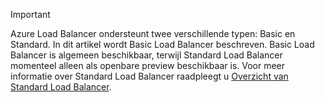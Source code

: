 > [!IMPORTANT]
Azure Load Balancer ondersteunt twee verschillende typen: Basic en Standard. In dit artikel wordt Basic Load Balancer beschreven. Basic Load Balancer is algemeen beschikbaar, terwijl Standard Load Balancer momenteel alleen als openbare preview beschikbaar is. Voor meer informatie over Standard Load Balancer raadpleegt u [Overzicht van Standard Load Balancer](https://aka.ms/AzureLoadBalancerStandard).